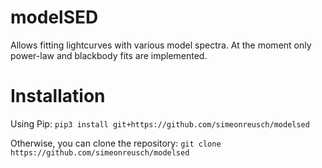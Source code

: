 # modelSED

Allows fitting lightcurves with various model spectra. At the moment only power-law and blackbody fits are implemented.

# Installation
Using Pip: ```pip3 install git+https://github.com/simeonreusch/modelsed```

Otherwise, you can clone the repository: ```git clone https://github.com/simeonreusch/modelsed```

